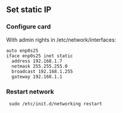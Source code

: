 ## Set static IP
### Configure card
With admin rights in /etc/network/interfaces:
```
auto enp0s25
iface enp0s25 inet static
  address 192.168.1.7
  netmask 255.255.255.0
  broadcast 192.168.1.255
  gateway 192.168.1.1
```
### Restart network
```
 sudo /etc/init.d/networking restart
```

